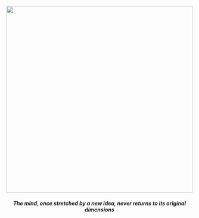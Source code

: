 <p align="center">
    <img src="https://media.giphy.com/media/3l5yJWhnbw5yyqDcQg/giphy.gif" width="500"/>
</p>

<h5 align="center">The mind, once stretched by a new idea, never returns to its original dimensions</h5>
